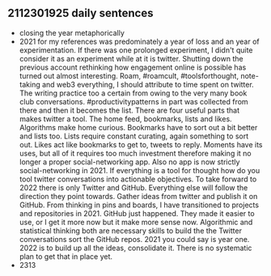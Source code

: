 ## 2112301925 daily sentences

* closing the year metaphorically
* 2021 for my references was predominately a year of loss and an year of experimentation.
If there was one prolonged experiment, I didn't quite consider it as an experiment while at it is twitter.
Shutting down the previous account rethinking how engagement online is possible has turned out almost interesting.
Roam, #roamcult, #toolsforthought, note-taking and web3 everything, I should attribute to time spent on twitter.
The writing practice too a certain from owing to the very many book club conversations.
#productivitypatterns in part was collected from there and then it becomes the list.
There are four useful parts that makes twitter a tool.
The home feed, bookmarks, lists and likes. 
Algorithms make home curious. 
Bookmarks have to sort out a bit better and lists too.
Lists require constant curating, again something to sort out.
Likes act like bookmarks to get to, tweets to reply.
Moments have its uses, but all of it requires too much investment therefore making it no longer a proper social-networking app.
Also no app is now strictly social-networking in 2021.
If everything is a tool for thought how do you tool twitter conversations into actionable objectives.
To take forward to 2022 there is only Twitter and GitHub.
Everything else will follow the direction they point towards.
Gather ideas from twitter and publish it on GitHub.
From thinking in pins and boards, I have transitioned to projects and repositories in 2021.
GitHub just happened.
They made it easier to use, or I get it more now but it make more sense now.
Algorithmic and statistical thinking both are necessary skills to build the the Twitter conversations sort the GitHub repos.
2021 you could say is year one. 
2022 is to build up all the ideas, consolidate it. 
There is no systematic plan to get that in place yet.
* 2313
